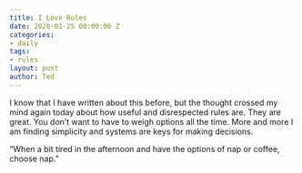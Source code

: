 ```yaml
---
title: I Love Rules
date: 2020-01-25 00:00:00 Z
categories:
- daily
tags:
- rules
layout: post
author: Ted
---
```


I know that I have written about this before, but the thought crossed my mind again today about how useful and disrespected rules are. They are great. You don’t want to have to weigh options all the time. More and more I am finding simplicity and systems are keys for making decisions.

“When a bit tired in the afternoon and have the options of nap or coffee, choose nap.”
